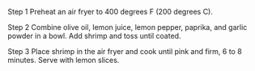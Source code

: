 Step 1
Preheat an air fryer to 400 degrees F (200 degrees C).

Step 2
Combine olive oil, lemon juice, lemon pepper, paprika, and garlic powder in a bowl. Add shrimp and toss until coated.

Step 3
Place shrimp in the air fryer and cook until pink and firm, 6 to 8 minutes. Serve with lemon slices.